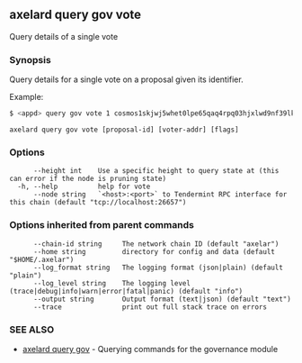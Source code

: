 ## axelard query gov vote

Query details of a single vote

### Synopsis

Query details for a single vote on a proposal given its identifier.

Example:

```bash
$ <appd> query gov vote 1 cosmos1skjwj5whet0lpe65qaq4rpq03hjxlwd9nf39lk
```

```
axelard query gov vote [proposal-id] [voter-addr] [flags]
```

### Options

```
      --height int    Use a specific height to query state at (this can error if the node is pruning state)
  -h, --help          help for vote
      --node string   `<host>:<port>` to Tendermint RPC interface for this chain (default "tcp://localhost:26657")
```

### Options inherited from parent commands

```
      --chain-id string     The network chain ID (default "axelar")
      --home string         directory for config and data (default "$HOME/.axelar")
      --log_format string   The logging format (json|plain) (default "plain")
      --log_level string    The logging level (trace|debug|info|warn|error|fatal|panic) (default "info")
      --output string       Output format (text|json) (default "text")
      --trace               print out full stack trace on errors
```

### SEE ALSO

- [axelard query gov](/cli-docs/v0_31_1/axelard_query_gov) - Querying commands for the governance module
